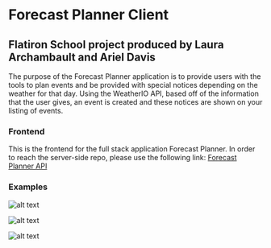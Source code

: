 # Forecast Planner Client


## Flatiron School project produced by Laura Archambault and Ariel Davis

The purpose of the Forecast Planner application is to provide users with the tools to plan events and be provided with special notices depending on the weather for that day. Using the WeatherIO API, based off of the information that the user gives, an event is created and these notices are shown on your listing of events.

### Frontend

This is the frontend for the full stack application Forecast Planner. In order to reach the server-side repo, please use the following link:
[Forecast Planner API](https://github.com/arieldavis22/forecast_planner_api)

### Examples

![alt text](https://i.imgur.com/SDR0pTd.png "Ex1")

![alt text](https://i.imgur.com/1Mrp55O.png "Ex2")

![alt text](https://i.imgur.com/aVcabLb.png "Ex3")
